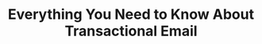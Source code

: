 ---
layout: post
title:  Everything You Need to Know About Transactional Email
tags: ["email", "guide"]
link: https://www.smashingmagazine.com/2018/06/guide-transactional-email/
domain: www.smashingmagazine.com
---